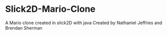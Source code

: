 # Slick2D-Mario-Clone
A Mario clone created in slick2D with java
Created by Nathaniel Jeffries and Brendan Sherman
